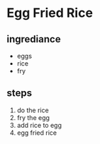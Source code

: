 # Egg Fried Rice

## ingrediance

- eggs
- rice
- fry

## steps

1. do the rice
2. fry the egg
3. add rice to egg
4. egg fried rice
